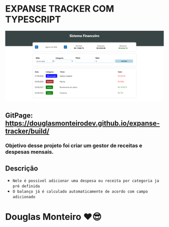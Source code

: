 # EXPANSE TRACKER COM TYPESCRIPT



 <p align="center">
      <img src="src/assets/preview/home_preview.png">
</p>

## GitPage: https://douglasmonteirodev.github.io/expanse-tracker/build/

### Objetivo desse projeto foi criar um gestor de receitas e despesas mensais.

## Descrição

- `Nele é possivel adicionar uma despesa ou receita por categoria ja pré definida`
- `O balanço já é calculado automaticamente de acordo com campo adicionado`

# Douglas Monteiro ❤😎
